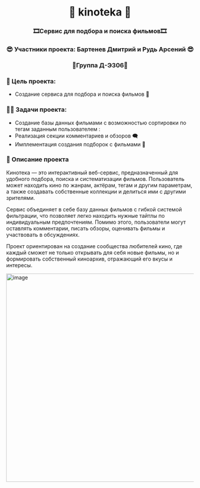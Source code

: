 <h1 align="center">🎦 kinoteka 🎦 </h1>
<h3 align="center">🎞️Сервис для подбора и поиска фильмов🎞️</h3>

<h3 align="center">😎 Участники проекта: Бартенев Дмитрий и Рудь Арcений 😎</h3>
<h3 align="center">💾Группа Д-Э306💾</h3>

<h3 align="left">🌟 Цель проекта:</h3>
<ul> 
        <li>Создание сервиса для подбора и поиска фильмов 🎥</li>
</ul>

<h3 align="left">👨‍💻 Задачи проекта:</h3>
<ul> 
        <li>Создание базы данных фильмами с возможностью сортировки по тегам заданным пользователем :</li>
        <li>Реализация секции комментариев и обзоров 🗨️</li>
        <li>Имплементация создания подборок с фильмами 📂</li>
</ul>


<h3>📖 Описание проекта</h3>
<body>
Кинотека — это интерактивный веб-сервис, предназначенный для удобного подбора, поиска и систематизации фильмов. Пользователь может находить кино по жанрам, актёрам, тегам и другим параметрам, а также создавать собственные коллекции и делиться ими с другими зрителями.

Сервис объединяет в себе базу данных фильмов с гибкой системой фильтрации, что позволяет легко находить нужные тайтлы по индивидуальным предпочтениям. Помимо этого, пользователи могут оставлять комментарии, писать обзоры, оценивать фильмы и участвовать в обсуждениях.

Проект ориентирован на создание сообщества любителей кино, где каждый сможет не только открывать для себя новые фильмы, но и формировать собственный киноархив, отражающий его вкусы и интересы.</body>

<img width="736" height="560" alt="image" src="https://github.com/user-attachments/assets/7e5e9ebc-2675-47d9-8693-df2bf082043d" />
